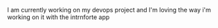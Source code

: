 I am currently working on my devops project and I'm loving the way i'm working on it with the intrnforte app
